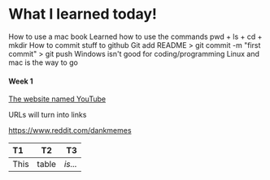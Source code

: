 # What I learned today!
How to use a mac book
Learned how to use the commands pwd + ls + cd + mkdir
How to commit stuff to github
Git add README > git commit -m "first commit" > git push
Windows isn't good for coding/programming 
Linux and mac is the way to go
#### **Week 1**

[The website named YouTube](https://www.youtube.com "This is cool")

URLs will turn into links 

https://www.reddit.com/dankmemes


|T1    |T2     |T3     |
|:-----|:-----:|------:|
|This  | table | *is...* |
